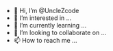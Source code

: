 - 👋 Hi, I’m @UncleZcode
- 👀 I’m interested in ...
- 🌱 I’m currently learning ...
- 💞️ I’m looking to collaborate on ...
- 📫 How to reach me ...

<!---
UncleZcode/UncleZcode is a ✨ special ✨ repository because its `README.md` (this file) appears on your GitHub profile.
You can click the Preview link to take a look at your changes.
--->
